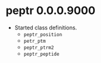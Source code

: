 # peptr 0.0.0.9000

* Started class definitions.
  - `peptr_position`
  - `petr_ptm`
  - `peptr_ptrm2`
  - `peptr_peptide`
